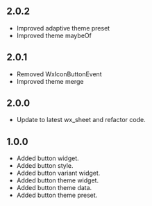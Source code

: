 ## 2.0.2

* Improved adaptive theme preset
* Improved theme maybeOf

## 2.0.1

* Removed WxIconButtonEvent
* Improved theme merge

## 2.0.0

* Update to latest wx_sheet and refactor code.

## 1.0.0

* Added button widget.
* Added button style.
* Added button variant widget.
* Added button theme widget.
* Added button theme data.
* Added button theme preset.
